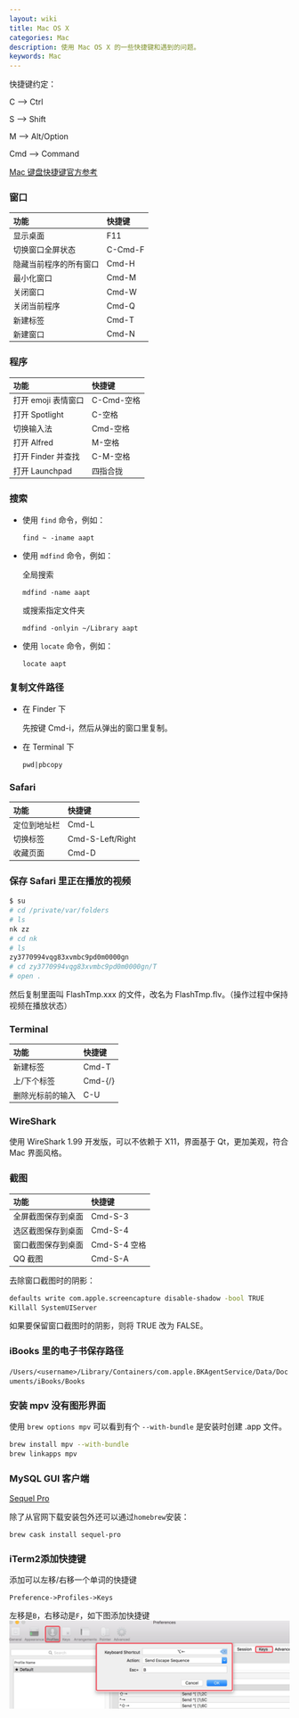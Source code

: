 ```yaml
---
layout: wiki
title: Mac OS X
categories: Mac
description: 使用 Mac OS X 的一些快捷键和遇到的问题。
keywords: Mac
---
```


快捷键约定：

C --> Ctrl

S --> Shift

M --> Alt/Option

Cmd --> Command

[Mac 键盘快捷键官方参考](https://support.apple.com/zh-cn/HT201236)

### 窗口

| 功能                   | 快捷键  |
|:-----------------------|:--------|
| 显示桌面               | F11     |
| 切换窗口全屏状态       | C-Cmd-F |
| 隐藏当前程序的所有窗口 | Cmd-H   |
| 最小化窗口             | Cmd-M   |
| 关闭窗口               | Cmd-W   |
| 关闭当前程序           | Cmd-Q   |
| 新建标签               | Cmd-T   |
| 新建窗口               | Cmd-N   |

### 程序

| 功能                | 快捷键     |
|:--------------------|:-----------|
| 打开 emoji 表情窗口 | C-Cmd-空格 |
| 打开 Spotlight      | C-空格     |
| 切换输入法          | Cmd-空格   |
| 打开 Alfred         | M-空格     |
| 打开 Finder 并查找  | C-M-空格   |
| 打开 Launchpad      | 四指合拢   |

### 搜索

* 使用 `find` 命令，例如：

  ```
  find ~ -iname aapt
  ```

* 使用 `mdfind` 命令，例如：

  全局搜索

  ```
  mdfind -name aapt
  ```

  或搜索指定文件夹

  ```
  mdfind -onlyin ~/Library aapt
  ```

* 使用 `locate` 命令，例如：

  ```
  locate aapt
  ```

### 复制文件路径

* 在 Finder 下

  先按键 Cmd-i，然后从弹出的窗口里复制。

* 在 Terminal 下

  ```
  pwd|pbcopy
  ```

### Safari

| 功能         | 快捷键           |
|:-------------|:-----------------|
| 定位到地址栏 | Cmd-L            |
| 切换标签     | Cmd-S-Left/Right |
| 收藏页面     | Cmd-D            |

### 保存 Safari 里正在播放的视频

```sh
$ su
# cd /private/var/folders
# ls
nk zz
# cd nk
# ls
zy3770994vqg83xvmbc9pd0m0000gn
# cd zy3770994vqg83xvmbc9pd0m0000gn/T
# open .
```

然后复制里面叫 FlashTmp.xxx 的文件，改名为 FlashTmp.flv。（操作过程中保持视频在播放状态）

### Terminal

| 功能             | 快捷键  |
|:-----------------|:--------|
| 新建标签         | Cmd-T   |
| 上/下个标签      | Cmd-{/} |
| 删除光标前的输入 | C-U     |

### WireShark

使用 WireShark 1.99 开发版，可以不依赖于 X11，界面基于 Qt，更加美观，符合 Mac 界面风格。

### 截图

| 功能               | 快捷键       |
|:-------------------|:-------------|
| 全屏截图保存到桌面 | Cmd-S-3      |
| 选区截图保存到桌面 | Cmd-S-4      |
| 窗口截图保存到桌面 | Cmd-S-4 空格 |
| QQ 截图            | Cmd-S-A      |

去除窗口截图时的阴影：

```sh
defaults write com.apple.screencapture disable-shadow -bool TRUE
Killall SystemUIServer
```

如果要保留窗口截图时的阴影，则将 TRUE 改为 FALSE。

### iBooks 里的电子书保存路径

`/Users/<username>/Library/Containers/com.apple.BKAgentService/Data/Documents/iBooks/Books`

### 安装 mpv 没有图形界面

使用 `brew options mpv` 可以看到有个 `--with-bundle` 是安装时创建 .app 文件。

```sh
brew install mpv --with-bundle
brew linkapps mpv
```

### MySQL GUI 客户端
[Sequel Pro](http://www.sequelpro.com)

除了从官网下载安装包外还可以通过`homebrew`安装：
```shell
brew cask install sequel-pro
```

### iTerm2添加快捷键
添加可以左移/右移一个单词的快捷键

```
Preference->Profiles->Keys
```
左移是`B`，右移动是`F`，如下图添加快捷键
![iterm2-key.png](/images/wiki/iterm2-key.png)
